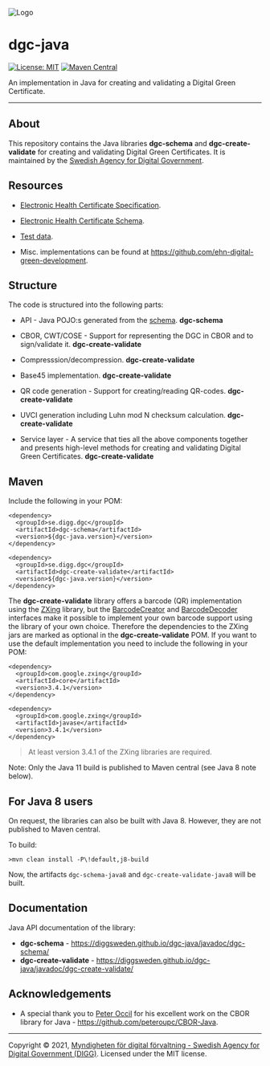 ![Logo](https://docs.swedenconnect.se/technical-framework/latest/img/digg_centered.png)

# dgc-java

[![License: MIT](https://img.shields.io/badge/License-MIT-yellow.svg)](https://opensource.org/licenses/MIT) [![Maven Central](https://maven-badges.herokuapp.com/maven-central/se.digg.dgc/dgc-create-validate/badge.svg)](https://maven-badges.herokuapp.com/maven-central/se.digg.dgc/dgc-create-validate) 

An implementation in Java for creating and validating a Digital Green Certificate.

---

## About

This repository contains the Java libraries **dgc-schema** and **dgc-create-validate** for creating and validating Digital Green Certificates. It is maintained by the [Swedish Agency for Digital Government](https://www.digg.se/en).

## Resources

- [Electronic Health Certificate Specification](https://github.com/ehn-digital-green-development/hcert-spec).

- [Electronic Health Certificate Schema](https://github.com/ehn-digital-green-development/hcert-schema).

- [Test data](https://github.com/ehn-digital-green-development/hcert-testdata).

- Misc. implementations can be found at <https://github.com/ehn-digital-green-development>.

## Structure

The code is structured into the following parts:

- API - Java POJO:s generated from the [schema](https://github.com/ehn-digital-green-development/hcert-schema). **dgc-schema**

- CBOR, CWT/COSE - Support for representing the DGC in CBOR and to sign/validate it. **dgc-create-validate**

- Compresssion/decompression. **dgc-create-validate**

- Base45 implementation. **dgc-create-validate**

- QR code generation - Support for creating/reading QR-codes. **dgc-create-validate**

- UVCI generation including Luhn mod N checksum calculation. **dgc-create-validate**

- Service layer - A service that ties all the above components together and presents high-level methods for creating and validating Digital Green Certificates. **dgc-create-validate**

## Maven

Include the following in your POM:

```
<dependency>
  <groupId>se.digg.dgc</groupId>
  <artifactId>dgc-schema</artifactId>
  <version>${dgc-java.version}</version>
</dependency>

<dependency>
  <groupId>se.digg.dgc</groupId>
  <artifactId>dgc-create-validate</artifactId>
  <version>${dgc-java.version}</version>
</dependency>
```

The **dgc-create-validate** library offers a barcode (QR) implementation using the [ZXing](https://github.com/zxing/zxing) library, but the [BarcodeCreator](https://github.com/DIGGSweden/dgc-java/blob/main/src/main/java/se/digg/dgc/encoding/BarcodeCreator.java) and [BarcodeDecoder](https://github.com/DIGGSweden/dgc-java/blob/main/src/main/java/se/digg/dgc/encoding/BarcodeDecoder.java) interfaces make it possible to implement your own barcode support using the library of your own choice. Therefore the dependencies to the ZXing jars are marked as optional in the **dgc-create-validate** POM. If you want to use the default implementation you need to include the following in your POM:

```
<dependency>
  <groupId>com.google.zxing</groupId>
  <artifactId>core</artifactId>
  <version>3.4.1</version>
</dependency>
    
<dependency>
  <groupId>com.google.zxing</groupId>
  <artifactId>javase</artifactId>
  <version>3.4.1</version>
</dependency>
```

> At least version 3.4.1 of the ZXing libraries are required.

Note: Only the Java 11 build is published to Maven central (see Java 8 note below).

## For Java 8 users

On request, the libraries can also be built with Java 8. However, they are not published to Maven central.

To build:

```
>mvn clean install -P\!default,j8-build
```

Now, the artifacts `dgc-schema-java8` and `dgc-create-validate-java8` will be built.

## Documentation

Java API documentation of the library: 

- **dgc-schema** - https://diggsweden.github.io/dgc-java/javadoc/dgc-schema/
- **dgc-create-validate** - https://diggsweden.github.io/dgc-java/javadoc/dgc-create-validate/

## Acknowledgements

* A special thank you to [Peter Occil](https://github.com/peteroupc) for his excellent work on the CBOR library for Java - https://github.com/peteroupc/CBOR-Java.

-----

Copyright &copy; 2021, [Myndigheten för digital förvaltning - Swedish Agency for Digital Government (DIGG)](http://www.digg.se). Licensed under the MIT license.

